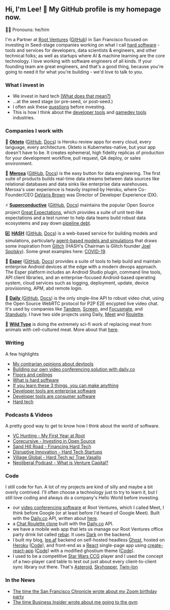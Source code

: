 ## Hi, I'm Lee! 👋 My GitHub profile is my homepage now.
🏳️‍🌈 Pronouns: he/him

I'm a Partner at [Root Ventures](https://root.vc) ([GitHub](https://github.com/rootvc)) in San Francisco focused on investing in Seed-stage companies working on what I call [hard software](https://lee.af/what-is-hard-software) - tools and services for developers, data scientists & engineers, and other technical folks; as well as startups where AI & machine learning are the core technology. I love working with software engineers of all kinds. If your founding team are great engineers, and that's a good thing, because you're going to need it for what you're building - we'd love to talk to you.

### What I invest in
- We invest in hard tech [(What does that mean?)](https://lee.af/hard-tech/)
- ...at the seed stage (or pre-seed, or post-seed.)
- I often ask these [questions](https://lee.af/what-is-hard-software/) before investing.
- This is how I think about the [developer tools](https://twitter.com/terronk/status/1286774556317818880) and [gamedev tools](https://twitter.com/terronk/status/1298084339037528064) industries.

### Companies I work with

🐙 [__Okteto__](https://okteto.com) ([GitHub](https://github.com/okteto), [Docs](https://okteto.com/docs/getting-started)) is Heroku review apps for every cloud, every language, every architecture. Okteto is Kubernetes-native, but your app doesn't have to be. It creates ephemeral, high fidelity replicas of production for your development workflow, pull request, QA deploy, or sales environment.

🌊 [__Meroxa__](https://meroxa.io) ([GitHub](https://github.com/meroxa), [Docs](https://docs.meroxa.com/docs)) is the easy button for data engineering. The first suite of products builds real-time data streams between data sources like relational databases and data sinks like enterprise data warehouses. Meroxa's user experience is heavily inspired by Heroku, where Co-Founder/CEO [DeVaris Brown](https://github.com/devarismeroxa) was Director of Developer Experience (DX).

⚡ [__Superconductive__](https://superconductive.com) ([GitHub](https://github.com/superconductive), [Docs](https://github.com/great-expectations/great_expectations/blob/develop/README.md)) maintains the popular Open Source project [Great Expectations](https://github.com/great-expectations/great_expectations), which provides a suite of unit test-like expectations and a test runner to help data teams build robust data ecosystems and pay down [pipeline debt](https://medium.com/@expectgreatdata/down-with-pipeline-debt-introducing-great-expectations-862ddc46782a).

#️⃣ [__HASH__](https://hash.ai) ([GitHub](https://github.com/hashintel), [Docs](https://docs.hash.ai/core/hello-world/hello-hash)) is a web-based service for building models and simulations, particularly [agent-based models and simulations](https://journal.sohostrategy.com/what-is-abm-abms-f52ff2f1f712) that draws some inspiration from [Glitch](https://glitch.com) (HASH's Chairman is Glitch founder [Joel Spolsky](https://joelonsoftware.com)). Some great examples here: [COVID-19](https://hash.ai/coronavirus).

👾 [__Esper__](https://esper.io) ([GitHub](https://esper-io), [Docs](https://docs.esper.io/)) provides a suite of tools to help build and maintain enterprise Android devices at the edge with a modern devops approach. The Esper platform includes an Android Studio plugin, command line tools, API client libraries, and an enterprise-focused Android-based operating system, cloud services such as logging, deployment, update, device provisioning, APM, abd remote login.

📅 [__Daily__ ](https://daily.co) ([GitHub](https://github.com/daily-co), [Docs](https://docs.daily.co/docs/reference-docs)) is the only single-line API to robust video chat, using the Open Source WebRTC protocol for P2P E2E encypted live video chat. It's used by companies like [Tandem](https://tandem.chat), [Screen](https://screen.so), and [Focusmate](https://focusmate.com), and [Standuply](https://standuply.com). I have two side projects using Daily, [Meet](https://github.com/rootvc/meet) and [Roulette](https://github.com/ledwards/roulette).

🍣 [__Wild Type__](https://www.wildtypefoods.com) is doing the extremely sci-fi work of replacing meat from animals with cell-cultured meat. More about that [here](https://thespoon.tech/wild-type-debuts-new-cultured-salmon-in-largest-tasting-of-lab-grown-meat/).

### Writing
A few highlights
- [My contrarian opinions about devtools](https://lee.af/devtools-opinions/)
- [Building our own video conferencing solution with daily.co](https://lee.af/meet-app/)
- [Floors and ceilings](https://lee.af/floors-and-ceilings/)
- [What is hard software](https://lee.af/what-is-hard-software/)
- [If you learn these 3 things, you can make anything](https://lee.af/if-you-learn-these-3-things-you-can-make-anything/)
- [Developer tools are enterprise software](https://lee.af/developer-tools-are-enterprise-software/)
- [Developer tools are consumer software](https://lee.af/developer-tools-are-consumer-software/)
- [Hard tech](https://lee.af/hard-tech/)

### Podcasts & Videos
A pretty good way to get to know how I think about the world of software.
- [VC Hunting - My First Year at Root](https://vchunting.com/lee-edwards/)
- [Corecursive - Investing in Open Source](https://corecursive.com/043-lee-edwards-developer-tools/)
- [Sand Hill Road - Financing Hard Tech](https://www.youtube.com/watch?v=k4hZxxGHdjI&feature=youtu.be)
- [Disruptive Innovation - Hard Tech Startups](https://podcasts.apple.com/us/podcast/episode-4-what-is-hard-tech-or-deep-tech-why-are-companies/id1477671920?i=1000449154107)
- [Village Global - Hard Tech w/ Trae Vasallo](https://podcasts.apple.com/us/podcast/requests-for-startups-hard-tech-trae-vassallo-lee-edwards/id1316769266?i=1000444589418)
- [Neoliberal Podcast - What is Venture Capital?](https://podtail.com/podcast/the-neolib-podcast/getting-to-the-root-of-venture-capital-ft-lee-edwa/)

### Code
I still code for fun. A lot of my projects are kind of silly and maybe a bit overly contrived. I'll often choose a technology just to try to learn it, but I still love coding and always do a company's Hello World before investing.
- our [video conferencing software](https://github.com/rootvc/meet) at Root Ventures, which I called Meet, I think before Google (or at least before I'd heard of Google Meet). Built with the [Daily.co](https://daily.co) API, written about [here](https://lee.af/meet-app/).
- a [Chat Roulette clone](https://github.com/ledwards/roulette) built with the [Daily.co](https://daily.co) API.
- we have a mobile web app that lets us manage our Root Ventures office party drink list called [rebar](https://github.com/rootvc/rebar). It uses [Dark](https://darklang.com) on the backend.
- I built my blog, [lee.af](https://lee.af) backend on self-hosted headless [Ghost](https://ghost.io), hosted on [Heroku](https://heroku.com) ([Code](https://github.com/ledwards/ghost-on-heroku)), and front-end as a [React](https://github.com/facebook/react) single-page app using [create-react-app](https://create-react-app.dev/docs/getting-started/) ([Code](https://github.com/ledwards/gatsby-ghost)) with a modified ghostium theme ([Code](https://github.com/ledwards/ghostium)).
- I used to be a competitive [Star Wars CCG](https://www.starwarsccg.org/) player and I used the concept of a two-player card table to test out just about every client-to-client sync library out there. That's [Asteroid](https://github.com/ledwards/asteroid), [Skyhopper](https://github.com/ledwards/skyhopper), [Twin-Ion](https://github.com/ledwards/twin-ion)

### In the News
- [The time the San Francisco Chronicle wrote about my Zoom birthday party](https://www.sfchronicle.com/culture/article/Coronavirus-Staying-at-home-many-in-the-Bay-15148763.php)
- [The time Business Insider wrote about me going to the gym](https://www.businessinsider.com/i-tried-barrys-bootcamp-a-vc-favorite-intense-fitness-program-2019-5)

